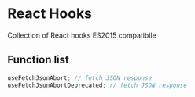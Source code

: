 # React Hooks

Collection of React hooks ES2015 compatibile

## Function list

```js
useFetchJsonAbort; // fetch JSON response
useFetchJsonAbortDeprecated; // fetch JSON response
```

